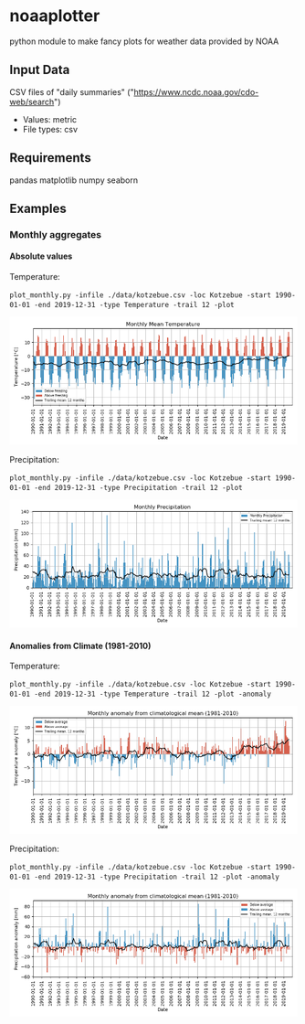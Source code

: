 # noaaplotter
python module to make fancy plots for weather data provided by NOAA

## Input Data

CSV files of "daily summaries"
("https://www.ncdc.noaa.gov/cdo-web/search")
* Values: metric
* File types: csv

## Requirements
pandas
matplotlib
numpy
seaborn

## Examples
### Monthly aggregates
#### Absolute values

Temperature:

`plot_monthly.py -infile ./data/kotzebue.csv -loc Kotzebue -start 1990-01-01 -end 2019-12-31 -type Temperature -trail 12 -plot`

![alt text](https://raw.githubusercontent.com/initze/noaaplotter/master/figures/monthly_series_temperature_12mthsTrMn_Kotzebue.png "Mean monthly temperatures with 12 months trailing mean")

Precipitation:


`plot_monthly.py -infile ./data/kotzebue.csv -loc Kotzebue -start 1990-01-01 -end 2019-12-31 -type Precipitation -trail 12 -plot`

![alt text](https://raw.githubusercontent.com/initze/noaaplotter/master/figures/monthly_series_precipitation_12mthsTrMn_Kotzebue.png "Mean monthly temperatures with 12 months trailing mean")

#### Anomalies from Climate (1981-2010)

Temperature:

`plot_monthly.py -infile ./data/kotzebue.csv -loc Kotzebue -start 1990-01-01 -end 2019-12-31 -type Temperature -trail 12 -plot -anomaly`

![alt text](https://raw.githubusercontent.com/initze/noaaplotter/master/figures/monthly_series_temperature_12mthsTrMn_Kotzebue_anomaly.png "Mean monthly temperatures with 12 months trailing mean")

Precipitation:


`plot_monthly.py -infile ./data/kotzebue.csv -loc Kotzebue -start 1990-01-01 -end 2019-12-31 -type Precipitation -trail 12 -plot -anomaly`

![alt text](https://raw.githubusercontent.com/initze/noaaplotter/master/figures/monthly_series_precipitation_12mthsTrMn_Kotzebue_anomaly.png "Mean monthly temperatures with 12 months trailing mean")
